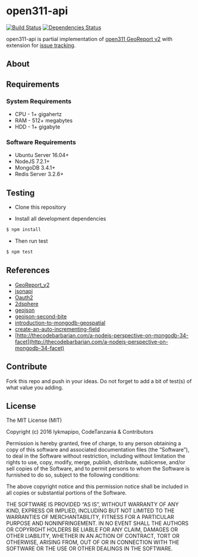 open311-api
===========

[![Build Status](https://travis-ci.org/anzalab/open311-api.svg?branch=develop)](https://travis-ci.org/anzalab/open311-api)
[![Dependencies Status](https://david-dm.org/anzalab/open311-api/status.svg?style=flat-square)](https://david-dm.org/anzalab/open311-api)

open311-api is partial implementation of [open311 GeoReport v2](http://wiki.open311.org/GeoReport_v2/) with extension for [issue tracking](https://en.wikipedia.org/wiki/Issue_tracking_system).

## About

## Requirements

### System Requirements
- CPU - 1+ gigahertz
- RAM - 512+ megabytes
- HDD - 1+ gigabyte

### Software Requirements
- Ubuntu Server 16.04+
- NodeJS 7.2.1+
- MongoDB 3.4.1+
- Redis Server 3.2.6+


## Testing

* Clone this repository

* Install all development dependencies

```sh
$ npm install
```
* Then run test

```sh
$ npm test
```

## References
- [GeoReport_v2](http://wiki.open311.org/GeoReport_v2/)
- [jsonapi](http://jsonapi.org/)
- [Oauth2](https://oauth.net/2/)
- [2dsphere](https://docs.mongodb.com/manual/core/2dsphere/)
- [geojson](https://docs.mongodb.com/manual/reference/geojson/)
- [geojson-second-bite](http://www.macwright.org/2015/03/23/geojson-second-bite.html)
- [introduction-to-mongodb-geospatial](http://tugdualgrall.blogspot.com/2014/08/introduction-to-mongodb-geospatial.html)
- [create-an-auto-incrementing-field](https://docs.mongodb.com/v3.0/tutorial/create-an-auto-incrementing-field/)
- [http://thecodebarbarian.com/a-nodejs-perspective-on-mongodb-34-facet](http://thecodebarbarian.com/a-nodejs-perspective-on-mongodb-34-facet)


## Contribute

Fork this repo and push in your ideas. 
Do not forget to add a bit of test(s) of what value you adding.

## License

The MIT License (MIT)

Copyright (c) 2016 lykmapipo, CodeTanzania & Contributors

Permission is hereby granted, free of charge, to any person obtaining a copy of this software and associated documentation files (the “Software”), to deal in the Software without restriction, including without limitation the rights to use, copy, modify, merge, publish, distribute, sublicense, and/or sell copies of the Software, and to permit persons to whom the Software is furnished to do so, subject to the following conditions:

The above copyright notice and this permission notice shall be included in all copies or substantial portions of the Software.

THE SOFTWARE IS PROVIDED “AS IS”, WITHOUT WARRANTY OF ANY KIND, EXPRESS OR IMPLIED, INCLUDING BUT NOT LIMITED TO THE WARRANTIES OF MERCHANTABILITY, FITNESS FOR A PARTICULAR PURPOSE AND NONINFRINGEMENT. IN NO EVENT SHALL THE AUTHORS OR COPYRIGHT HOLDERS BE LIABLE FOR ANY CLAIM, DAMAGES OR OTHER LIABILITY, WHETHER IN AN ACTION OF CONTRACT, TORT OR OTHERWISE, ARISING FROM, OUT OF OR IN CONNECTION WITH THE SOFTWARE OR THE USE OR OTHER DEALINGS IN THE SOFTWARE.
